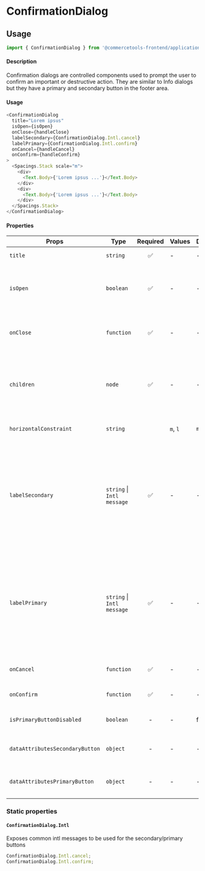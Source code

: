 # ConfirmationDialog

## Usage

```js
import { ConfirmationDialog } from '@commercetools-frontend/application-components';
```

#### Description

Confirmation dialogs are controlled components used to prompt the user to confirm an important or destructive action. They are similar to Info dialogs but they have a primary and secondary button in the footer area.

#### Usage

```js
<ConfirmationDialog
  title="Lorem ipsus"
  isOpen={isOpen}
  onClose={handleClose}
  labelSecondary={ConfirmationDialog.Intl.cancel}
  labelPrimary={ConfirmationDialog.Intl.confirm}
  onCancel={handleCancel}
  onConfirm={handleConfirm}
>
  <Spacings.Stack scale="m">
    <div>
      <Text.Body>{'Lorem ipsus ...'}</Text.Body>
    </div>
    <div>
      <Text.Body>{'Lorem ipsus ...'}</Text.Body>
    </div>
  </Spacings.Stack>
</ConfirmationDialog>
```

#### Properties

| Props                           | Type                       | Required | Values   | Default | Description                                                                                                                                                                                                                     |
| ------------------------------- | -------------------------- | :------: | -------- | ------- | ------------------------------------------------------------------------------------------------------------------------------------------------------------------------------------------------------------------------------- |
| `title`                         | `string`                   |    ✅    | -        | -       | The title of the Info Dialog                                                                                                                                                                                                    |
| `isOpen`                        | `boolean`                  |    ✅    | -        | -       | Indicates whether the dialog is open or closed. The parent component needs to manage this state                                                                                                                                 |
| `onClose`                       | `function`                 |    ✅    | -        | -       | Called when the dialog closes (click on overlay, click on close button, press ESC)                                                                                                                                              |
| `children`                      | `node`                     |    ✅    | -        | -       | Content rendered within the dialog. If the content is long in height (depending on the screen size) a scrollbar will appear                                                                                                     |
| `horizontalConstraint`          | `string`                   |          | `m`, `l` | `m`     | Horizontal width limit of the dialog card                                                                                                                                                                                       |
| `labelSecondary`                | `string` \| `Intl message` |    ✅    | -        | -       | The label for the secondary button as a string, or as an intl-like message (`{ id, defaultMessage }`). The `ConfirmationDialog` exposes a static object `Intl` containing some common intl messages that are already translated |
| `labelPrimary`                  | `string` \| `Intl message` |    ✅    | -        | -       | The label for the primary button as a string, or as an intl-like message (`{ id, defaultMessage }`). The `ConfirmationDialog` exposes a static object `Intl` containing some common intl messages that are already translated   |
| `onCancel`                      | `function`                 |    ✅    | -        | -       | Called when the secondary button is clicked                                                                                                                                                                                     |
| `onConfirm`                     | `function`                 |    ✅    | -        | -       | Called when the primary button is clicked                                                                                                                                                                                       |
| `isPrimaryButtonDisabled`       | `boolean`                  |    -     | -        | false   | Indicates whether primary button is disabled or not                                                                                                                                                                             |
| `dataAttributesSecondaryButton` | `object`                   |    -     | -        | -       | Use this prop to pass `data-` attributes to the secondary button                                                                                                                                                                |
| `dataAttributesPrimaryButton`   | `object`                   |    -     | -        | -       | Use this prop to pass `data-` attributes to the primary button                                                                                                                                                                  |

### Static properties

#### `ConfirmationDialog.Intl`

Exposes common intl messages to be used for the secondary/primary buttons

```js
ConfirmationDialog.Intl.cancel;
ConfirmationDialog.Intl.confirm;
```
